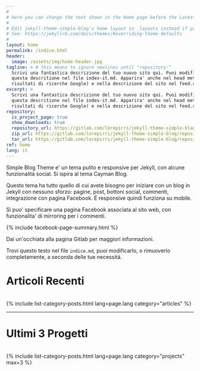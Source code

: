 ```yaml
---
#
# Here you can change the text shown in the Home page before the Latest Posts section.
#
# Edit jekyll-theme-simple-blog's home layout in _layouts instead if you wanna make some changes
# See: https://jekyllrb.com/docs/themes/#overriding-theme-defaults
#
layout: home
permalink: /indice.html
header:
  image: /assets/img/home-header.jpg
tagline: > # this means to ignore newlines until "repository:"
  Scrivi una fantastica descrizione del tuo nuovo sito qui. Puoi modificare
  questa descritione nel file index-it.md. Apparira' anche nel head meta (per
  risultati di ricerche Google) e nella descrizione del sito nel feed.xml.
excerpt: >
  Scrivi una fantastica descrizione del tuo nuovo sito qui. Puoi modificare
  questa descritione nel file index-it.md. Apparira' anche nel head meta (per
  risultati di ricerche Google) e nella descrizione del sito nel feed.xml.
repository:
  is_project_page: true
  show_downloads: true
  repository_url: https://gitlab.com/lorepirri/jekyll-theme-simple-blog
  zip_url: https://gitlab.com/lorepirri/jekyll-theme-simple-blog/repository/master/archive.zip
  tar_url: https://gitlab.com/lorepirri/jekyll-theme-simple-blog/repository/master/archive.tar.gz  
ref: home
lang: it
---
```


Simple Blog Theme e' un tema pulito e responsive per Jekyll, con alcune funzionalitá social. Si ispira al tema Cayman Blog.

Questo tema ha tutto quello di cui avete bisogno per iniziare con un blog in Jekyll con nessuno sforzo: pagine, post, bottoni social, commenti, integrazione con pagina Facebook. É responsive quindi funziona su mobile.

Si puo' specificare una pagina Facebook associata al sito web, con funzionalita' di mirroring per i commenti.

{% include facebook-page-summary.html %}

Dai un'occhiata alla pagina Gitlab per maggiori informazioni.

Trovi questo testo nel file `indice.md`, puoi modificarlo, o rimuoverlo completamente, a seconda delle tue necessitá.

<h1>Articoli Recenti</h1>
<div>&nbsp;</div>
{% include list-category-posts.html lang=page.lang category="articles" %}

---

<h1>Ultimi 3 Progetti</h1>
<div>&nbsp;</div>
{% include list-category-posts.html lang=page.lang category="projects" max=3 %}
